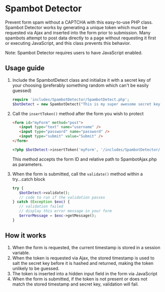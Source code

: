 Spambot Detector
================

Prevent form spam without a CAPTCHA with this easy-to-use PHP class. 
Spambot Detector works by generating a unique token which must be 
requested via Ajax and inserted into the form prior to submission. 
Many spambots attempt to post data directly to a page without requesting 
it first or executing JavaScript, and this class prevents this behavior.

Note: Spambot Detector requires users to have JavaScript enabled.

Usage guide
-----------

1. Include the SpambotDetect class and initialize it with a secret key of 
   your choosing (preferably something random which can't be easily guessed)

   ```php
   require 'includes/SpambotDetector/SpambotDetect.php';
   $botDetect = new SpambotDetect("This is my super awesome secret key!");
   ```

2. Call the `insertToken()` method after the form you wish to protect

   ```html
   <form id="myForm" method="post">
      <input type="text" name="username" />
      <input type="password" name="password" />
      <input type="submit" value="Submit" />
   </form>
   ```
   ```php
   <?php $botDetect->insertToken('myForm', '/includes/SpambotDetector/SpambotAjax.php') ?>
   ```

   This method accepts the form ID and relative path to SpambotAjax.php as parameters.

3. When the form is submitted, call the `validate()` method within a try...catch block

   ```php
   try {
      $botDetect->validate();
      // code to run if the validation passes
   } catch (Exception $exc) {
      // validation failed
      // display this error message in your form
      $errorMessage = $exc->getMessage();
   }
   ```

How it works
------------

1. When the form is requested, the current timestamp is stored in a session variable.
2. When the token is requested via Ajax, the stored timestamp is used to salt the secret
   key before it is hashed and returned, making the token unlikely to be guessed.
3. The token is inserted into a hidden input field in the form via JavaScript
4. When the form is submitted, if the token is not present or does not match the stored
   timestamp and secret key, validation will fail.
